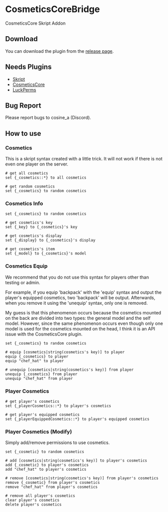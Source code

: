 # CosmeticsCoreBridge
CosmeticsCore Skript Addon

## Download
You can download the plugin from the [release page](https://github.com/CosinePlugins/CosmeticsCoreBridge/releases).

## Needs Plugins
*  [Skript](https://github.com/SkriptLang/Skript/releases)
*  [CosmeticsCore](https://www.spigotmc.org/resources/cosmeticscore.105324/)
*  [LuckPerms](https://luckperms.net/download)

## Bug Report
Please report bugs to cosine_a (Discord).

## How to use

### Cosmetics
This is a skript syntax created with a little trick. It will not work if there is not even one player on the server.
```
# get all cosmetics
set {_cosmetics::*} to all cosmetics

# get random cosmetics
set {_cosmetics} to random cosmetics
```
### Cosmetics Info
```
set {_cosmetics} to random cosmetics

# get cosmetics's key
set {_key} to {_cosmetics}'s key

# get cosmetics's display
set {_display} to {_cosmetics}'s display

# get cosmetics's item
set {_model} to {_cosmetics}'s model
```
### Cosmetics Equip
We recommend that you do not use this syntax for players other than testing or admin.

For example, if you equip 'backpack' with the 'equip' syntax and output the player's equipped cosmetics, two 'backpack' will be output.
Afterwards, when you remove it using the 'unequip' syntax, only one is removed.

My guess is that this phenomenon occurs because the cosmetics mounted on the back are divided into two types: the general model and the self model.
However, since the same phenomenon occurs even though only one model is used for the cosmetics mounted on the head, I think it is an API issue with the CosmeticsCore plugin.
```
set {_cosmetics} to random cosmetics

# equip [cosmetics|string(cosmetics's key)] to player
equip {_cosmetics} to player
equip "chef_hat" to player

# unequip [cosmetics|string(cosmetics's key)] from player
unequip {_cosmetics} from player
unequip "chef_hat" from player
```
### Player Cosmetics
```
# get player's cosmetics
set {_playerCosmetics::*} to player's cosmetics

# get player's equipped cosmetics
set {_playerEquippedCosmetics::*} to player's equipped cosmetics
```
### Player Cosmetics (Modify)
Simply add/remove permissions to use cosmetics.
```
set {_cosmetic} to random cosmetics

# add [cosmetics|string(cosmetics's key)] to player's cosmetics
add {_cosmetic} to player's cosmetics
add "chef_hat" to player's cosmetics

# remove [cosmetics|string(cosmetics's key)] from player's cosmetics
remove {_cosmetic} from player's cosmetics
remove "chef_hat" from player's cosmetics

# remove all player's cosmetics
clear player's cosmetics
delete player's cosmetics
```
